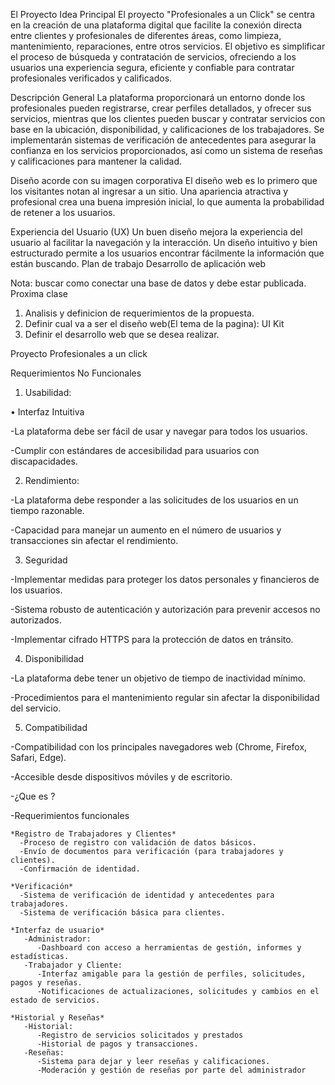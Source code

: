 El Proyecto
Idea Principal
El proyecto "Profesionales a un Click" se centra en la creación de una plataforma digital que facilite la conexión directa entre clientes y profesionales de diferentes áreas, como limpieza, mantenimiento, reparaciones, entre otros servicios. El objetivo es simplificar el proceso de búsqueda y contratación de servicios, ofreciendo a los usuarios una experiencia segura, eficiente y confiable para contratar profesionales verificados y calificados.

Descripción General
La plataforma proporcionará un entorno donde los profesionales pueden registrarse, crear perfiles detallados, y ofrecer sus servicios, mientras que los clientes pueden buscar y contratar servicios con base en la ubicación, disponibilidad, y calificaciones de los trabajadores. Se implementarán sistemas de verificación de antecedentes para asegurar la confianza en los servicios proporcionados, así como un sistema de reseñas y calificaciones para mantener la calidad.

Diseño acorde con su imagen corporativa
El diseño web es lo primero que los visitantes notan al ingresar a un sitio. Una apariencia atractiva y profesional crea una buena impresión inicial, lo que aumenta la probabilidad de retener a los usuarios.

Experiencia del Usuario (UX)
Un buen diseño mejora la experiencia del usuario al facilitar la navegación y la interacción. Un diseño intuitivo y bien estructurado permite a los usuarios encontrar fácilmente la información que están buscando.
Plan de trabajo
Desarrollo de aplicación web

Nota: buscar como conectar una base de datos y debe estar publicada.
Proxima clase 
  1) Analisis y definicion de requerimientos de la propuesta.
  2) Definir cual va a ser el diseño web(El tema de la pagina): UI Kit 
  3) Definir el desarrollo web que se desea realizar.
   
Proyecto Profesionales a un click 


Requerimientos No Funcionales

1. Usabilidad: 

•	Interfaz Intuitiva

-La plataforma debe ser fácil de usar y navegar para todos los usuarios. 

-Cumplir con estándares de accesibilidad para usuarios con discapacidades.

2. Rendimiento: 

-La plataforma debe responder a las solicitudes de los usuarios en un tiempo razonable. 

-Capacidad para manejar un aumento en el número de usuarios y transacciones sin afectar el rendimiento.

3. Seguridad

-Implementar medidas para proteger los datos personales y financieros de los usuarios. 

-Sistema robusto de autenticación y autorización para prevenir accesos no autorizados. 

-Implementar cifrado HTTPS para la protección de datos en tránsito.

4. Disponibilidad

-La plataforma debe tener un objetivo de tiempo de inactividad mínimo. 

-Procedimientos para el mantenimiento regular sin afectar la disponibilidad del servicio.

5. Compatibilidad

-Compatibilidad con los principales navegadores web (Chrome, Firefox, Safari, Edge). 

-Accesible desde dispositivos móviles y de escritorio.



-¿Que es ?

-Requerimientos funcionales

    *Registro de Trabajadores y Clientes*
      -Proceso de registro con validación de datos básicos. 
      -Envío de documentos para verificación (para trabajadores y clientes). 
      -Confirmación de identidad.
      
    *Verificación*
      -Sistema de verificación de identidad y antecedentes para trabajadores. 
      -Sistema de verificación básica para clientes.
  
    *Interfaz de usuario*
       -Administrador: 
          -Dashboard con acceso a herramientas de gestión, informes y estadísticas.
       -Trabajador y Cliente:
          -Interfaz amigable para la gestión de perfiles, solicitudes, pagos y reseñas.
          -Notificaciones de actualizaciones, solicitudes y cambios en el estado de servicios.
          
    *Historial y Reseñas*
       -Historial:
          -Registro de servicios solicitados y prestados
          -Historial de pagos y transacciones.
       -Reseñas:
          -Sistema para dejar y leer reseñas y calificaciones.
          -Moderación y gestión de reseñas por parte del administrador

       
